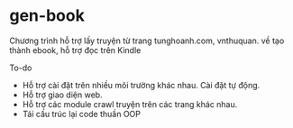 gen-book
========

Chương trình hỗ trợ lấy truyện từ trang tunghoanh.com, vnthuquan. về tạo thành ebook, hỗ trợ đọc trên Kindle

To-do
- Hỗ trợ cài đặt trên nhiều môi trường khác nhau. Cài đặt tự động.
- Hỗ trợ giao diện web.
- Hỗ trợ các module crawl truyện trên các trang khác nhau.
- Tái cấu trúc lại code thuần OOP